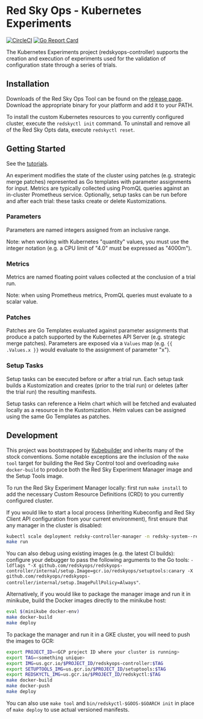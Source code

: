 # Red Sky Ops - Kubernetes Experiments

[![CircleCI](https://circleci.com/gh/redskyops/redskyops-controller.svg?style=shield)](https://circleci.com/gh/redskyops/redskyops-controller)
[![Go Report Card](https://goreportcard.com/badge/github.com/redskyops/redskyops-controller)](https://goreportcard.com/report/github.com/redskyops/redskyops-controller)

The Kubernetes Experiments project (redskyops-controller) supports the creation and execution of experiments used for the validation of configuration state through a series of trials.

## Installation

Downloads of the Red Sky Ops Tool can be found on the [release page](https://github.com/redskyops/redskyops-controller/releases). Download the appropriate binary for your platform and add it to your PATH.

To install the custom Kubernetes resources to you currently configured cluster, execute the `redskyctl init` command. To uninstall and remove all of the Red Sky Opts data, execute `redskyctl reset`.

## Getting Started

See the [tutorials](https://github.com/redskyops/redskyops-controller/blob/master/docs/tutorial.md).

An experiment modifies the state of the cluster using patches (e.g. strategic merge patches) represented as Go templates with parameter assignments for input. Metrics are typically collected using PromQL queries against an in-cluster Prometheus service. Optionally, setup tasks can be run before and after each trial: these tasks create or delete Kustomizations.

### Parameters

Parameters are named integers assigned from an inclusive range.

Note: when working with Kubernetes "quantity" values, you must use the integer notation (e.g. a CPU limit of "4.0" must be expressed as "4000m").

### Metrics

Metrics are named floating point values collected at the conclusion of a trial run.

Note: when using Prometheus metrics, PromQL queries must evaluate to a scalar value.

### Patches

Patches are Go Templates evaluated against parameter assignments that produce a patch supported by the Kubernetes API Server (e.g. strategic merge patches). Parameters are exposed via a `Values` map (e.g. `{{ .Values.x }}` would evaluate to the assignment of parameter "x").

### Setup Tasks

Setup tasks can be executed before or after a trial run. Each setup task builds a Kustomization and creates (prior to the trial run) or deletes (after the trial run) the resulting manifests.

Setup tasks can reference a Helm chart which will be fetched and evaluated locally as a resource in the Kustomization. Helm values can be assigned using the same Go Templates as patches.

## Development

This project was bootstrapped by [Kubebuilder](https://github.com/kubernetes-sigs/kubebuilder) and inherits many of the stock conventions. Some notable exceptions are the inclusion of the `make tool` target for building the Red Sky Control tool and overloading `make docker-build` to produce both the Red Sky Experiment Manager image and the Setup Tools image.

To run the Red Sky Experiment Manager locally: first run `make install` to add the necessary Custom Resource Definitions (CRD) to you currently configured cluster.

If you would like to start a local process (inheriting Kubeconfig and Red Sky Client API configuration from your current environment), first ensure that any manager in the cluster is disabled:

```sh
kubectl scale deployment redsky-controller-manager -n redsky-system--replicas 0
make run
```

You can also debug using existing images (e.g. the latest CI builds): configure your debugger to pass the following arguments to the Go tools: `-ldflags "-X github.com/redskyops/redskyops-controller/internal/setup.Image=gcr.io/redskyops/setuptools:canary -X github.com/redskyops/redskyops-controller/internal/setup.ImagePullPolicy=Always"`.

Alternatively, if you would like to package the manager image and run it in minikube, build the Docker images directly to the minikube host:

```sh
eval $(minikube docker-env)
make docker-build
make deploy
```

To package the manager and run it in a GKE cluster, you will need to push the images to GCR:

```sh
export PROJECT_ID=<GCP project ID where your cluster is running>
export TAG=<something unique>
export IMG=us.gcr.io/$PROJECT_ID/redskyops-controller:$TAG
export SETUPTOOLS_IMG=us.gcr.io/$PROJECT_ID/setuptools:$TAG
export REDSKYCTL_IMG=us.gcr.io/$PROJECT_ID/redskyctl:$TAG
make docker-build
make docker-push
make deploy
```

You can also use `make tool` and `bin/redskyctl-$GOOS-$GOARCH init` in place of `make deploy` to use actual versioned manifests.
